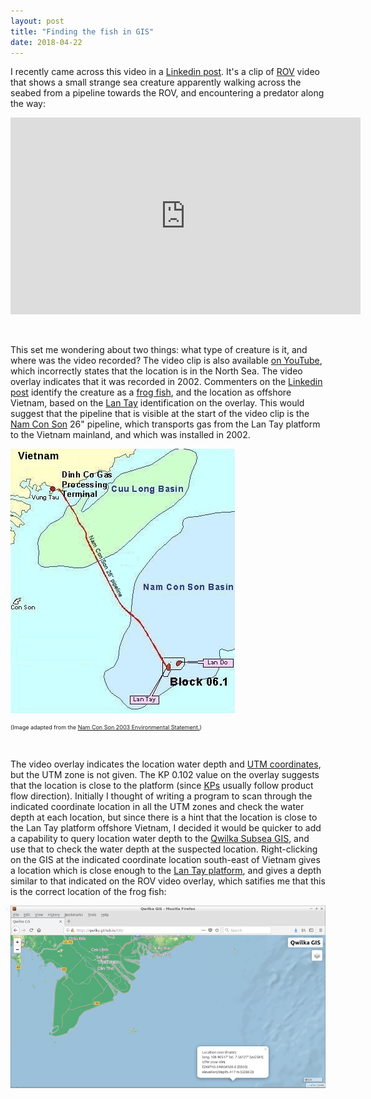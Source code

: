 ```yaml
---
layout: post
title: "Finding the fish in GIS"
date: 2018-04-22
---
```


I recently came across this video in a [Linkedin post](https://www.linkedin.com/feed/update/urn:li:activity:6390252332893900800).  It's a clip of [ROV](https://en.wikipedia.org/wiki/Remotely_operated_underwater_vehicle) video that shows a small strange sea creature apparently walking across the seabed from a pipeline towards the ROV, and encountering a predator along the way:

<iframe width="560" height="315" src="https://www.youtube.com/embed/zKK5qJjI98c" frameborder="0" allow="autoplay; encrypted-media" allowfullscreen></iframe>

&nbsp;

This set me wondering about two things: what type of creature is it, and where was the video recorded? The video clip is also available [on YouTube](https://www.youtube.com/watch?v=zKK5qJjI98c), which incorrectly states that the location is in the North Sea. The video overlay indicates that it was recorded in 2002. Commenters on the [Linkedin post](https://www.linkedin.com/feed/update/urn:li:activity:6390252332893900800) identify the creature as a [frog fish](https://en.wikipedia.org/wiki/Frogfish), and the location as offshore Vietnam, based on the [Lan Tay](https://www.rosneft.com/press/releases/item/181439/) identification on the overlay. This would suggest that the pipeline that is visible at the start of the video clip is the [Nam Con Son](https://www.pvgas.com.vn/product-and-service/services/gas-transportation-and-distribution) 26" pipeline, which transports gas from the Lan Tay platform to the Vietnam mainland, and which was installed in 2002. 

![Nam Con Son pipeline route](/images/NCSP2.jpg)

<div style="font-size:xx-small">(Image adapted from the <a href="http://abarrelfull.wikidot.com/nam-con-son-gas-pipeline">Nam Con Son 2003 Environmental Statement.</a>)</div>

&nbsp;

The video overlay indicates the location water depth and [UTM coordinates](https://en.wikipedia.org/wiki/Universal_Transverse_Mercator_coordinate_system), but the UTM zone is not given. The KP 0.102 value on the overlay suggests that the location is close to the platform (since [KPs](https://geodyssey.neocities.org/papers/ahgpp.html) usually follow product flow direction). Initially I thought of writing a program to scan through the indicated coordinate location in all the UTM zones and check the water depth at each location, but since there is a hint that the location is close to the Lan Tay platform offshore Vietnam, I decided it would be quicker to add a capability to query location water depth to the [Qwilka Subsea GIS](https://qwilka.github.io/GIS/), and use that to check the water depth at the suspected location. Right-clicking on the GIS at the indicated coordinate location south-east of Vietnam gives a location which is close enough to the [Lan Tay platform](http://globalenergyobservatory.org/geoid/41214), and gives a depth similar to that indicated on the ROV video overlay, which satifies me that this is the correct location of the frog fish:

[![Lan Tay location](/images/QwilkaGIS_LanTay.jpg)](https://qwilka.github.io/GIS/)